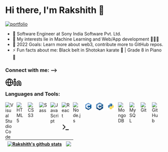 # Hi there, I'm Rakshith 👋

[![portfolio](https://img.shields.io/website?label=rakshithp7.github.io&style=for-the-badge&url=https%3A%2F%2Frakshithp7.github.io)][portfolio]

- 💼 Software Engineer at Sony India Software Pvt. Ltd.
- 🌱 My interests lie in Machine Learning and Web/App development 👨🏻‍💻
- 🥅 2022 Goals: Learn more about web3, contribute more to GitHub repos.
- ⚡ Fun facts about me: Black belt in Shotokan karate 🥋 | Grade 8 in Piano 🎹

### Connect with me: -->

<a href="https://rakshithp7.github.io">
<picture>
  <source media="(prefers-color-scheme: dark)" srcset="./img/globe-dark.svg">
  <source media="(prefers-color-scheme: light)" srcset="./img/globe-light.svg">
  <img align="left" alt="Portfolio" width="26px" src="./img/globe-light.svg" />
</picture>
</a>
<a href="https://www.linkedin.com/in/rakshith-poojary7">
<picture>
  <source media="(prefers-color-scheme: dark)" srcset="./img/linkedin-dark.svg">
  <source media="(prefers-color-scheme: light)" srcset="./img/linkedin-light.svg">
  <img align="left" alt="LinkedIn" width="26px" src="./img/linkedin-light.svg" />
</picture>
</a>

<br />

### Languages and Tools:

<img align="left" alt="Visual Studio Code" width="26px" src="https://cdn.jsdelivr.net/gh/devicons/devicon/icons/vscode/vscode-original.svg" style="padding-right:10px;" />
<img align="left" alt="HTML5" width="26px" src="https://cdn.jsdelivr.net/gh/devicons/devicon/icons/html5/html5-original.svg" style="padding-right:10px;" />
<img align="left" alt="CSS3" width="26px" src="https://cdn.jsdelivr.net/gh/devicons/devicon/icons/css3/css3-original.svg" style="padding-right:10px;" />
<img align="left" alt="Sass" width="26px" src="https://cdn.jsdelivr.net/gh/devicons/devicon/icons/sass/sass-original.svg" style="padding-right:10px;" />
<img align="left" alt="JavaScript" width="26px" src="https://cdn.jsdelivr.net/gh/devicons/devicon/icons/javascript/javascript-original.svg" style="padding-right:10px;" />
<img align="left" alt="React" width="26px" src="https://cdn.jsdelivr.net/gh/devicons/devicon/icons/react/react-original.svg" style="padding-right:10px;" />
<img align="left" alt="Node.js" width="26px" src="https://cdn.jsdelivr.net/gh/devicons/devicon/icons/nodejs/nodejs-original.svg" style="padding-right:10px;" />
<img align="left" alt="Node.js" width="26px" src="https://raw.githubusercontent.com/github/explore/f3e22f0dca2be955676bc70d6214b95b13354ee8/topics/c/c.png" style="padding-right:10px;" />
<img align="left" alt="Node.js" width="26px" src="https://raw.githubusercontent.com/github/explore/180320cffc25f4ed1bbdfd33d4db3a66eeeeb358/topics/cpp/cpp.png" style="padding-right:10px;" />
<img align="left" alt="Node.js" width="26px" src="https://raw.githubusercontent.com/github/explore/80688e429a7d4ef2fca1e82350fe8e3517d3494d/topics/python/python.png" style="padding-right:10px;" />
<img align="left" alt="MongoDB" width="26px" src="https://cdn.jsdelivr.net/gh/devicons/devicon/icons/mongodb/mongodb-original.svg" style="padding-right:10px;" />
<img align="left" alt="MySQL" width="26px" src="https://cdn.jsdelivr.net/gh/devicons/devicon/icons/mysql/mysql-original.svg" style="padding-right:10px;" />
<img align="left" alt="Git" width="26px" src="https://cdn.jsdelivr.net/gh/devicons/devicon/icons/git/git-original.svg" style="padding-right:10px;" />
<picture>
  <source media="(prefers-color-scheme: dark)" srcset="https://user-images.githubusercontent.com/3369400/139447912-e0f43f33-6d9f-45f8-be46-2df5bbc91289.png">
  <source media="(prefers-color-scheme: light)" srcset="https://user-images.githubusercontent.com/3369400/139448065-39a229ba-4b06-434b-bc67-616e2ed80c8f.png">
  <img align="left" alt="GitHub" width="26px" src="https://user-images.githubusercontent.com/3369400/139448065-39a229ba-4b06-434b-bc67-616e2ed80c8f.png" style="padding-right:10px;" />
</picture>
<picture>
  <source media="(prefers-color-scheme: dark)" srcset="./img/terminal-dark.svg">
  <source media="(prefers-color-scheme: light)" srcset="./img/terminal-light.svg">
  <img align="left" alt="Terminal" width="26px" src="./img/terminal-light.svg" />
</picture>

<br />
<br />
<br />

| <a href="https://github.com/rakshithp7/github-readme-stats"><img align="center" src="https://github-readme-stats.vercel.app/api?username=rakshithp7&show_icons=true&include_all_commits=true&theme=buefy&hide_border=true" alt="Rakshith's github stats" /></a> | <a href="https://github.com/rakshithp7/github-readme-stats"><img align="center" src="https://github-readme-stats.vercel.app/api/top-langs/?username=rakshithp7&layout=compact&theme=buefy&hide_border=true" /></a> |
| --------------------------------------------------------------------------------------------------------------------------------------------------------------------------------------------------------------------------------------------------------------- | ------------------------------------------------------------------------------------------------------------------------------------------------------------------------------------------------------------------ |

[portfolio]: https://rakshithp7.github.io
[linkedin]: https://www.linkedin.com/in/rakshith-poojary7
